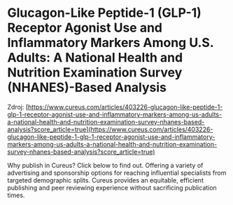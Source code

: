 # Glucagon-Like Peptide-1 (GLP-1) Receptor Agonist Use and Inflammatory Markers Among U.S. Adults: A National Health and Nutrition Examination Survey (NHANES)-Based Analysis

Zdroj: [https://www.cureus.com/articles/403226-glucagon-like-peptide-1-glp-1-receptor-agonist-use-and-inflammatory-markers-among-us-adults-a-national-health-and-nutrition-examination-survey-nhanes-based-analysis?score_article=true](https://www.cureus.com/articles/403226-glucagon-like-peptide-1-glp-1-receptor-agonist-use-and-inflammatory-markers-among-us-adults-a-national-health-and-nutrition-examination-survey-nhanes-based-analysis?score_article=true)

Why publish in Cureus? Click below to find out. Offering a variety of advertising and sponsorship options for reaching influential specialists from targeted demographic splits. Cureus provides an equitable, efficient publishing and peer reviewing experience without sacrificing publication times.
